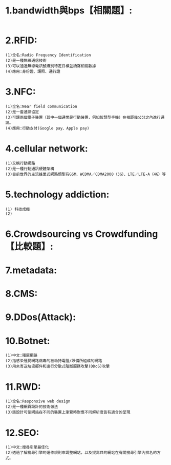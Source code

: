 # 1.bandwidth與bps【相關題】:
```

```
# 2.RFID:
```
(1)全名:Radio Frequency Identification
(2)是一種無線通信技術
(3)可以通過無線電訊號識別特定目標並讀寫相關數據
(4)應用:身份證、護照、通行證
```
# 3.NFC:
```
(1)全名:Near field communication
(2)是一套通訊協定
(3)可讓兩個電子裝置（其中一個通常是行動裝置，例如智慧型手機）在相距幾公分之內進行通訊。
(4)應用:行動支付(Google pay、Apple pay)
```
# 4.cellular network:
```
(1)又稱行動網路
(2)是一種行動通訊硬體架構
(3)目前世界的主流蜂巢式網路類型有GSM、WCDMA／CDMA2000（3G）、LTE／LTE-A（4G）等
```
# 5.technology addiction:
```
(1) 科技成癮
(2)
```
# 6.Crowdsourcing vs Crowdfunding【比較題】:
# 7.metadata:
# 8.CMS:
# 9.DDos(Attack):
# 10.Botnet:
```
(1)中文:殭屍網路
(2)指感染殭屍網路病毒的被劫持電腦/設備所組成的網路
(3)用來寄送垃圾郵件和進行分散式阻斷服務攻擊(DDoS)攻擊
```
# 11.RWD:
```
(1)全名:Responsive web design
(2)是一種網頁設計的技術做法
(3)該設計可使網站在不同的裝置上瀏覽時對應不同解析度皆有適合的呈現
```
# 12.SEO:
```
(1)中文:搜尋引擎最佳化
(2)透過了解搜尋引擎的運作規則來調整網站，以及提高目的網站在有關搜尋引擎內排名的方式。
